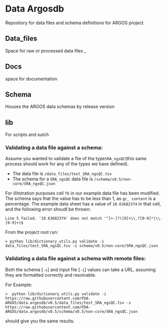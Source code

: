 # Data Argosdb

Repository for data files and schema definitions for ARGOS project. 

## Data_files
Space for raw or processed data files
_
## Docs
space for documentation

## Schema
Houses the ARGOS data schemas by release version

## lib
For scripts and sutch


### Validating a data file against a schema:
Assume you wanted to validate a flie of the type`SRA_ngsQC`(this same process should work for any of the types we have defined).

- The data file is `/data_files/test_SRA_ngsQC.tsv`
- The schema for a `SRA_ngsQC` data file is `/schema/v0.5/non-core/SRA_ngsQC.json` 

For illitstration purposes cell `T6` in our example data file has been modified. The schema says that the value has to be less than 1, as `gc_ content` is a percentage. The example data sheet has a value of `10.63682374` in that cell, and the following error shoudl be thrown:

`Line 5 failed. '10.63682374' does not match '^[+-]?([0]+\\.?[0-9]*|\\.[0-9]+)$` 

From the project root run:
 
```shell
> python lib/dictionary_utils.py validate -i data_files/test_SRA_ngsQC.tsv -s schema/v0.5/non-core/SRA_ngsQC.json
```

### Validating a data file against a schema with remote files:

Both the schema [`-s`] and input file [`-i`] values can take a URL, assuming they are formatted correctly and resolvable. 

For Example: 
```
>  python lib/dictionary_utils.py validate -i https://raw.githubusercontent.com/FDA-ARGOS/data.argosdb/v0.5/data_files/test_SRA_ngsQC.tsv -s https://raw.githubusercontent.com/FDA-ARGOS/data.argosdb/v0.5/schema/v0.5/non-core/SRA_ngsQC.json
``` 
should give you the same results. 
